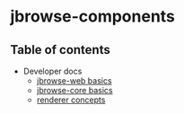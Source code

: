 # jbrowse-components


## Table of contents

- Developer docs
  - [jbrowse-web basics](developer/jbrowse_web_basics.md)
  - [jbrowse-core basics](developer/jbrowse_web_basics.md)
  - [renderer concepts](developer/renderer.md)
